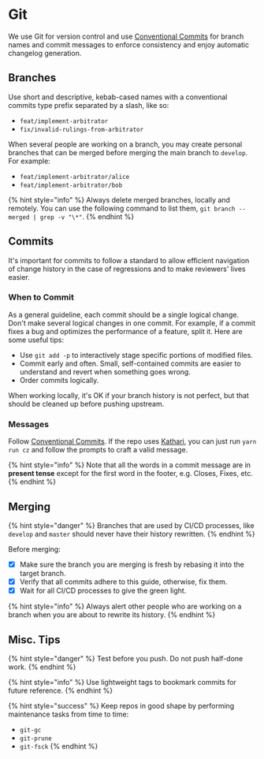 # Git

We use Git for version control and use [Conventional Commits](https://www.conventionalcommits.org) for branch names and commit messages to enforce consistency and enjoy automatic changelog generation.

## Branches

Use short and descriptive, kebab-cased names with a conventional commits type prefix separated by a slash, like so:

* `feat/implement-arbitrator`
* `fix/invalid-rulings-from-arbitrator`

When several people are working on a branch, you may create personal branches that can be merged before merging the main branch to `develop`. For example:

* `feat/implement-arbitrator/alice`
* `feat/implement-arbitrator/bob`

{% hint style="info" %}
Always delete merged branches, locally and remotely. You can use the following command to list them, `git branch --merged | grep -v "\*"`.
{% endhint %}

## Commits

It's important for commits to follow a standard to allow efficient navigation of change history in the case of regressions and to make reviewers' lives easier.

### When to Commit

As a general guideline, each commit should be a single logical change. Don't make several logical changes in one commit. For example, if a commit fixes a bug and optimizes the performance of a feature, split it. Here are some useful tips:

* Use `git add -p` to interactively stage specific portions of modified files.
* Commit early and often. Small, self-contained commits are easier to understand and revert when something goes wrong.
* Order commits logically.

When working locally, it's OK if your branch history is not perfect, but that should be cleaned up before pushing upstream.

### Messages

Follow [Conventional Commits](https://www.conventionalcommits.org). If the repo uses [Kathari](../kathari.md), you can just run `yarn run cz` and follow the prompts to craft a valid message.

{% hint style="info" %}
Note that all the words in a commit message are in **present tense** except for the first word in the footer, e.g. Closes, Fixes, etc.
{% endhint %}

## Merging

{% hint style="danger" %}
Branches that are used by CI/CD processes, like `develop` and `master` should never have their history rewritten.
{% endhint %}

Before merging:

* [x] Make sure the branch you are merging is fresh by rebasing it into the target branch.
* [x] Verify that all commits adhere to this guide, otherwise, fix them.
* [x] Wait for all CI/CD processes to give the green light.

{% hint style="info" %}
Always alert other people who are working on a branch when you are about to rewrite its history.
{% endhint %}

## Misc. Tips

{% hint style="danger" %}
Test before you push. Do not push half-done work.
{% endhint %}

{% hint style="info" %}
Use lightweight tags to bookmark commits for future reference.
{% endhint %}

{% hint style="success" %}
Keep repos in good shape by performing maintenance tasks from time to time:

* `git-gc`
* `git-prune`
* `git-fsck`
{% endhint %}



